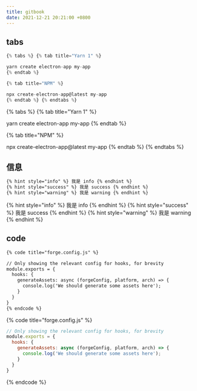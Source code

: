 ```yaml
---
title: gitbook
date: 2021-12-21 20:21:00 +0800
---
```


## tabs

```js
{% tabs %} {% tab title="Yarn 1" %}

yarn create electron-app my-app
{% endtab %}

{% tab title="NPM" %}

npx create-electron-app@latest my-app
{% endtab %} {% endtabs %}
```

{% tabs %} {% tab title="Yarn 1" %}

yarn create electron-app my-app
{% endtab %}

{% tab title="NPM" %}

npx create-electron-app@latest my-app
{% endtab %} {% endtabs %}

## 信息

```md
{% hint style="info" %} 我是 info {% endhint %}
{% hint style="success" %} 我是 success {% endhint %}
{% hint style="warning" %} 我是 warning {% endhint %}
```

{% hint style="info" %} 我是 info {% endhint %}
{% hint style="success" %} 我是 success {% endhint %}
{% hint style="warning" %} 我是 warning {% endhint %}

## code

```md
{% code title="forge.config.js" %}

// Only showing the relevant config for hooks, for brevity
module.exports = {
  hooks: {
    generateAssets: async (forgeConfig, platform, arch) => {
      console.log('We should generate some assets here');
    }
  }
}
{% endcode %}
```

{% code title="forge.config.js" %}
```js
// Only showing the relevant config for hooks, for brevity
module.exports = {
  hooks: {
    generateAssets: async (forgeConfig, platform, arch) => {
      console.log('We should generate some assets here');
    }
  }
}
```
{% endcode %}